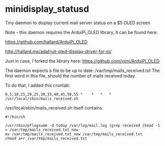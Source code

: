 # minidisplay_statusd
Tiny daemon to display current mail server status on a $5 OLED screen


Note - this daemon requires the ArduiPi_OLED library, it
can be found here:

https://github.com/hallard/ArduiPi_OLED

http://hallard.me/adafruit-oled-display-driver-for-pi/


Just in case, I forked the library here:
https://github.com/vonj/ArduiPi_OLED


The daemon expects a file to be up to date: /var/tmp/mails_received.txt
The first word in this file, should the number of mails received today.


To do that, I added this crontab:

    0,5,10,15,20,25,30,35,40,45,50,55 *    *   *   *     /usr/local/sbin/mails_received.sh

/usr/local/sbin/mails_received.sh itself contains:

    #!/bin/sh

    /usr/sbin/pflogsumm -d today /var/log/mail.log |grep received |head -1  > /var/tmp/mails_received.txt_new
    mv /var/tmp/mails_received.txt_new /var/tmp/mails_received.txt
    chmod a+r /var/tmp/mails_received.txt




